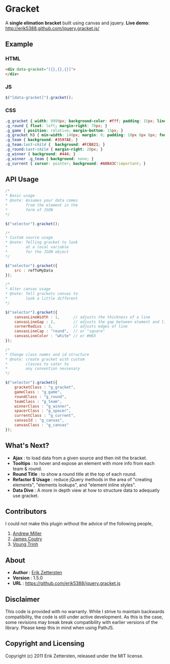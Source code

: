Gracket
=======

A **single elimation bracket** built using canvas and jquery. 
**Live demo**: http://erik5388.github.com/jquery.gracket.js/

Example
-------

### HTML

```html
<div data-gracket="[{},{},{}]">
</div>
```

### JS

```js
$("[data-gracket]").gracket();
```

### CSS

```css
.g_gracket { width: 9999px; background-color: #fff; padding: 15px; line-height: 100%; position: relative; overflow: hidden;}
.g_round { float: left; margin-right: 70px; }
.g_game { position: relative; margin-bottom: 15px; }
.g_gracket h3 { min-width: 140px; margin: 0; padding: 10px 8px 8px; font-size: 18px; font-weight: normal; color: #fff}
.g_team { background: #3597AE; }
.g_team:last-child {  background: #FCB821; }
.g_round:last-child { margin-right: 20px; }
.g_winner { background: #444; }
.g_winner .g_team { background: none; }
.g_current { cursor: pointer; background: #A0B43C!important; }
```

API Usage
---------

```js
/* 
* Basic usage
* @note: Assumes your data comes 
*        from the element in the 
*        form of JSON 
*/

$("selector").gracket(); 
```

```js
/* 
* Custom source usage
* @note: Telling gracket to look 
*        at a local variable
*        for the JSON object 
*/

$("selector").gracket({
	src : refToMyData
});
```

```js
/* 
* Alter canvas usage
* @note: Tell grackets canvas to 
*        look a little different
*/

$("selector").gracket({
	canvasLineWidth : 1,      // adjusts the thickness of a line
	canvasLineGap : 2,        // adjusts the gap between element and line
	cornerRadius : 3,         // adjusts edges of line
	canvasLineCap : "round",  // or "square"
	canvasLineColor : "white" // or #HEX
});
```

```js
/* 
* Change class names and id structure
* @note: create gracket with custom  
*        classes to cater to 
*        any convention nessesary
*/

$("selector").gracket({
	gracketClass : "g_gracket",
	gameClass : "g_game",
	roundClass : "g_round",
	teamClass : "g_team",
	winnerClass : "g_winner",
	spacerClass : "g_spacer",
	currentClass : "g_current",
	canvasId : "g_canvas",
	canvasClass : "g_canvas"
});
```

What's Next?
------------

+ **Ajax** : to load data from a given source and then init the bracket. 
+ **Tooltips** : to hover and expose an element with more info from each team & round.
+ **Round Title** : to show a round title at the top of each round.
+ **Refactor $ Usage** : reduce jQuery methods in the area of "creating elements", "elements lookups", and "element inline styles".
+ **Data Dive** : A more in depth view at how to structure data to adequatly use gracket.

Contributors
------------

I could not make this plugin without the advice of the following people, 

1. [Andrew Miller](https://github.com/AndrewMillerPSD)
2. [James Coutry](https://github.com/jcoutry)
3. [Voung Trinh](https://github.com/goods4trade)

About
-----

+ **Author** : [Erik Zettersten](http://zettersten.com)
+ **Version** : 1.5.0
+ **URL** : https://github.com/erik5388/jquery.gracket.js

Disclaimer
----------
This code is provided with no warranty.  While I strive to maintain backwards compatibility, the code is still under active development.  As this is the case, some revisions may break break compatibility with earlier versions of the library.  Please keep this in mind when using PathJS.

Copyright and Licensing
-----------------------
Copyright (c) 2011 Erik Zettersten, released under the MIT license.